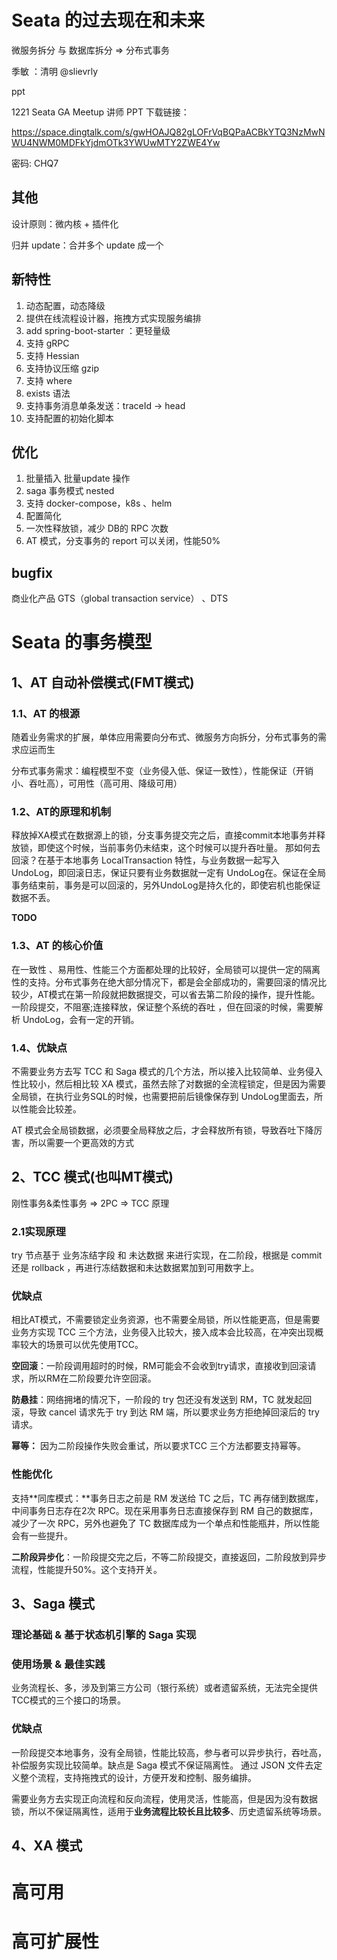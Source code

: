 # Seata 的过去现在和未来

微服务拆分 与 数据库拆分 => 分布式事务

季敏 ：清明 @slievrly

ppt 

1221 Seata GA Meetup 讲师 PPT 下载链接：

https://space.dingtalk.com/s/gwHOAJQ82gLOFrVqBQPaACBkYTQ3NzMwNWU4NWM0MDFkYjdmOTk3YWUwMTY2ZWE4Yw 

密码: CHQ7

## 其他

设计原则：微内核 + 插件化

归并 update：合并多个 update 成一个

## 新特性

1. 动态配置，动态降级
2. 提供在线流程设计器，拖拽方式实现服务编排
3. add spring-boot-starter ：更轻量级
4. 支持 gRPC
5. 支持 Hessian
6. 支持协议压缩 gzip
7. 支持 where
8. exists 语法
9. 支持事务消息单条发送：traceId -> head
10. 支持配置的初始化脚本

## 优化

1. 批量插入 批量update 操作
2. saga 事务模式 nested
3. 支持 docker-compose，k8s 、helm
4. 配置简化
5. 一次性释放锁，减少 DB的 RPC 次数
6. AT 模式，分支事务的 report 可以关闭，性能50%

## bugfix

商业化产品 GTS（global transaction service） 、DTS

# Seata 的事务模型

## 1、AT 自动补偿模式(FMT模式)

### 1.1、AT 的根源

随着业务需求的扩展，单体应用需要向分布式、微服务方向拆分，分布式事务的需求应运而生

分布式事务需求：编程模型不变（业务侵入低、保证一致性），性能保证（开销小、吞吐高），可用性（高可用、降级可用）

### 1.2、AT的原理和机制

释放掉XA模式在数据源上的锁，分支事务提交完之后，直接commit本地事务并释放锁，即使这个时候，当前事务仍未结束，这个时候可以提升吞吐量。
那如何去回滚？在基于本地事务 LocalTransaction 特性，与业务数据一起写入 UndoLog，即回滚日志，保证只要有业务数据就一定有 UndoLog在。保证在全局事务结束前，事务是可以回滚的，另外UndoLog是持久化的，即使宕机也能保证数据不丢。

**TODO**

### 1.3、AT 的核心价值

在一致性 、易用性、性能三个方面都处理的比较好，全局锁可以提供一定的隔离性的支持。分布式事务在绝大部分情况下，都是会全部成功的，需要回滚的情况比较少，AT模式在第一阶段就把数据提交，可以省去第二阶段的操作，提升性能。一阶段提交，不阻塞;连接释放，保证整个系统的吞吐 ，但在回滚的时候，需要解析 UndoLog，会有一定的开销。

### 1.4、优缺点

不需要业务方去写 TCC 和 Saga 模式的几个方法，所以接入比较简单、业务侵入性比较小，然后相比较 XA 模式，虽然去除了对数据的全流程锁定，但是因为需要全局锁，在执行业务SQL的时候，也需要把前后镜像保存到 UndoLog里面去，所以性能会比较差。

AT 模式会全局锁数据，必须要全局释放之后，才会释放所有锁，导致吞吐下降厉害，所以需要一个更高效的方式

## 2、TCC 模式(也叫MT模式)
刚性事务&柔性事务 => 2PC => TCC 原理

### 2.1实现原理

try 节点基于 业务冻结字段 和 未达数据 来进行实现，在二阶段，根据是 commit 还是 rollback ，再进行冻结数据和未达数据累加到可用数字上。

### 优缺点

相比AT模式，不需要锁定业务资源，也不需要全局锁，所以性能更高，但是需要业务方实现 TCC 三个方法，业务侵入比较大，接入成本会比较高，在冲突出现概率较大的场景可以优先使用TCC。

**空回滚**：一阶段调用超时的时候，RM可能会不会收到try请求，直接收到回滚请求，所以RM在二阶段要允许空回滚。

**防悬挂**：网络拥堵的情况下，一阶段的 try 包还没有发送到 RM，TC 就发起回滚，导致 cancel 请求先于 try 到达 RM 端，所以要求业务方拒绝掉回滚后的 try 请求。

**幂等：** 因为二阶段操作失败会重试，所以要求TCC 三个方法都要支持幂等。

### 性能优化

支持**同库模式：**事务日志之前是 RM 发送给 TC 之后，TC 再存储到数据库，中间事务日志存在2次 RPC。现在采用事务日志直接保存到 RM 自己的数据库，减少了一次 RPC，另外也避免了 TC 数据库成为一个单点和性能瓶井，所以性能会有一些提升。

**二阶段异步化**：一阶段提交完之后，不等二阶段提交，直接返回，二阶段放到异步流程，性能提升50%。这个支持开关。

## 3、Saga 模式

### 理论基础 & 基于状态机引擎的 Saga 实现

### 使用场景 & 最佳实践

业务流程长、多，涉及到第三方公司（银行系统）或者遗留系统，无法完全提供TCC模式的三个接口的场景。

### 优缺点

一阶段提交本地事务，没有全局锁，性能比较高，参与者可以异步执行，吞吐高，补偿服务实现比较简单。缺点是 Saga 模式不保证隔离性。
通过 JSON 文件去定义整个流程，支持拖拽式的设计，方便开发和控制、服务编排。



需要业务方去实现正向流程和反向流程，使用灵活，性能高，但是因为没有数据锁，所以不保证隔离性，适用于**业务流程比较长且比较多**、历史遗留系统等场景。

## 4、XA 模式



# 高可用

# 高可扩展性

